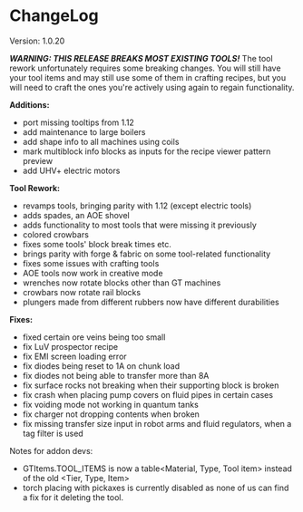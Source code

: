 # ChangeLog

Version: 1.0.20

***WARNING: THIS RELEASE BREAKS MOST EXISTING TOOLS!***
The tool rework unfortunately requires some breaking changes.
You will still have your tool items and may still use some of them in crafting recipes,
but you will need to craft the ones you're actively using again to regain functionality.


**Additions:**
- port missing tooltips from 1.12
- add maintenance to large boilers
- add shape info to all machines using coils
- mark multiblock info blocks as inputs for the recipe viewer pattern preview
- add UHV+ electric motors

**Tool Rework:**
- revamps tools, bringing parity with 1.12 (except electric tools)
- adds spades, an AOE shovel
- adds functionality to most tools that were missing it previously
- colored crowbars
- fixes some tools' block break times etc.
- brings parity with forge & fabric on some tool-related functionality
- fixes some issues with crafting tools
- AOE tools now work in creative mode
- wrenches now rotate blocks other than GT machines
- crowbars now rotate rail blocks
- plungers made from different rubbers now have different durabilities

**Fixes:**
- fixed certain ore veins being too small
- fix LuV prospector recipe
- fix EMI screen loading error
- fix diodes being reset to 1A on chunk load
- fix diodes not being able to transfer more than 8A
- fix surface rocks not breaking when their supporting block is broken
- fix crash when placing pump covers on fluid pipes in certain cases
- fix voiding mode not working in quantum tanks
- fix charger not dropping contents when broken
- fix missing transfer size input in robot arms and fluid regulators, when a tag filter is used

Notes for addon devs:  
- GTItems.TOOL_ITEMS is now a table<Material, Type, Tool item> instead of the old <Tier, Type, Item>
- torch placing with pickaxes is currently disabled as none of us can find a fix for it deleting the tool.